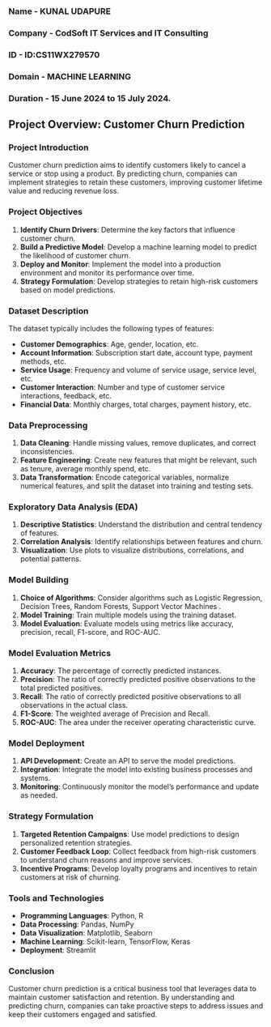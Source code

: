 ### Name - KUNAL UDAPURE
### Company - CodSoft IT Services and IT Consulting
### ID - ID:CS11WX279570
### Domain - MACHINE LEARNING
### Duration - 15 June 2024 to 15 July 2024.

## Project Overview: Customer Churn Prediction

### Project Introduction
Customer churn prediction aims to identify customers likely to cancel a service or stop using a product. By predicting churn, companies can implement strategies to retain these customers, improving customer lifetime value and reducing revenue loss.

### Project Objectives
1. **Identify Churn Drivers**: Determine the key factors that influence customer churn.
2. **Build a Predictive Model**: Develop a machine learning model to predict the likelihood of customer churn.
3. **Deploy and Monitor**: Implement the model into a production environment and monitor its performance over time.
4. **Strategy Formulation**: Develop strategies to retain high-risk customers based on model predictions.

### Dataset Description
The dataset typically includes the following types of features:
- **Customer Demographics**: Age, gender, location, etc.
- **Account Information**: Subscription start date, account type, payment methods, etc.
- **Service Usage**: Frequency and volume of service usage, service level, etc.
- **Customer Interaction**: Number and type of customer service interactions, feedback, etc.
- **Financial Data**: Monthly charges, total charges, payment history, etc.

### Data Preprocessing
1. **Data Cleaning**: Handle missing values, remove duplicates, and correct inconsistencies.
2. **Feature Engineering**: Create new features that might be relevant, such as tenure, average monthly spend, etc.
3. **Data Transformation**: Encode categorical variables, normalize numerical features, and split the dataset into training and testing sets.

### Exploratory Data Analysis (EDA)
1. **Descriptive Statistics**: Understand the distribution and central tendency of features.
2. **Correlation Analysis**: Identify relationships between features and churn.
3. **Visualization**: Use plots to visualize distributions, correlations, and potential patterns.

### Model Building
1. **Choice of Algorithms**: Consider algorithms such as Logistic Regression, Decision Trees, Random Forests, Support Vector Machines .
2. **Model Training**: Train multiple models using the training dataset.
3. **Model Evaluation**: Evaluate models using metrics like accuracy, precision, recall, F1-score, and ROC-AUC.

### Model Evaluation Metrics
1. **Accuracy**: The percentage of correctly predicted instances.
2. **Precision**: The ratio of correctly predicted positive observations to the total predicted positives.
3. **Recall**: The ratio of correctly predicted positive observations to all observations in the actual class.
4. **F1-Score**: The weighted average of Precision and Recall.
5. **ROC-AUC**: The area under the receiver operating characteristic curve.

### Model Deployment
1. **API Development**: Create an API to serve the model predictions.
2. **Integration**: Integrate the model into existing business processes and systems.
3. **Monitoring**: Continuously monitor the model’s performance and update as needed.

### Strategy Formulation
1. **Targeted Retention Campaigns**: Use model predictions to design personalized retention strategies.
2. **Customer Feedback Loop**: Collect feedback from high-risk customers to understand churn reasons and improve services.
3. **Incentive Programs**: Develop loyalty programs and incentives to retain customers at risk of churning.

### Tools and Technologies
- **Programming Languages**: Python, R
- **Data Processing**: Pandas, NumPy
- **Data Visualization**: Matplotlib, Seaborn
- **Machine Learning**: Scikit-learn, TensorFlow, Keras
- **Deployment**: Streamlit
  
### Conclusion
Customer churn prediction is a critical business tool that leverages data to maintain customer satisfaction and retention. By understanding and predicting churn, companies can take proactive steps to address issues and keep their customers engaged and satisfied.
